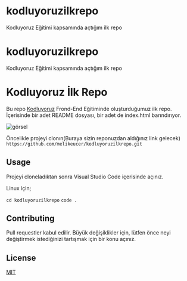 # kodluyoruzilkrepo
Kodluyoruz Eğitimi kapsamında açtığım ilk repo

# kodluyoruzilkrepo
Kodluyoruz Eğitimi kapsamında açtığım ilk repo

# Kodluyoruz İlk Repo

Bu repo [Kodluyoruz](kodluyoruz.org) Frond-End Eğitiminde oluşturduğumuz ilk repo. İçerisinde bir adet README dosyası, bir adet de index.html barındırıyor.

![görsel]()

Öncelikle projeyi clonın(Buraya sizin reponuzdan aldığınız link gelecek)
``` https://github.com/melikeucer/kodluyoruzilkrepo.git ```

## Usage

Projeyi cloneladıktan sonra Visual Studio Code içerisinde açınız.

Linux için;

``` cd kodluyoruzilkrepo ```
``` code . ```

## Contributing

Pull requestler kabul edilir. Büyük değişiklikler için, lütfen önce neyi değiştirmek istediğinizi tartışmak için bir konu açınız.

## License

[MIT](https://choosealicense.com/licenses/mit/)